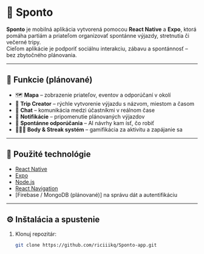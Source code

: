# 📱 Sponto

**Sponto** je mobilná aplikácia vytvorená pomocou **React Native** a **Expo**, ktorá pomáha partiám a priateľom organizovať spontánne výjazdy, stretnutia či večerné tripy.  
Cieľom aplikácie je podporiť sociálnu interakciu, zábavu a spontánnosť – bez zbytočného plánovania.

---

## 🚀 Funkcie (plánované)

- 🗺️ **Mapa** – zobrazenie priateľov, eventov a odporúčaní v okolí  
- 🎉 **Trip Creator** – rýchle vytvorenie výjazdu s názvom, miestom a časom  
- 💬 **Chat** – komunikácia medzi účastníkmi v reálnom čase  
- 🔔 **Notifikácie** – pripomenutie plánovaných výjazdov  
- 🧭 **Spontánne odporúčania** – AI návrhy kam ísť, čo robiť  
- 🧑‍🤝‍🧑 **Body & Streak systém** – gamifikácia za aktivitu a zapájanie sa  

---

## 🧩 Použité technológie

- [React Native](https://reactnative.dev/)  
- [Expo](https://expo.dev/)  
- [Node.js](https://nodejs.org/)  
- [React Navigation](https://reactnavigation.org/)  
- [Firebase / MongoDB (plánované)] na správu dát a autentifikáciu  

---

## ⚙️ Inštalácia a spustenie

1. Klonuj repozitár:
   ```bash
   git clone https://github.com/riciiikq/Sponto-app.git
